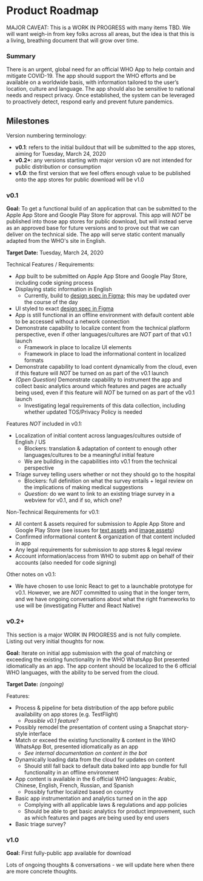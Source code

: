 # Product Roadmap

MAJOR CAVEAT: This is a WORK IN PROGRESS with many items TBD. We will want weigh-in from key folks across all areas, but the idea is that this is a living, breathing document that will grow over time.

### Summary

There is an urgent, global need for an official WHO App to help contain and mitigate COVID-19. The app should support the WHO efforts and be available on a worldwide basis, with information tailored to the user’s location, culture and language. The app should also be sensitive to national needs and respect privacy. Once established, the system can be leveraged to proactively detect, respond early and prevent future pandemics.

## Milestones

Version numbering terminology:

* **v0.1**: refers to the initial buildout that will be submitted to the app stores, aiming for Tuesday, March 24, 2020
* **v0.2+**: any versions starting with major version v0 are not intended for public distribution or consumption
* **v1.0**: the first version that we feel offers enough value to be published onto the app stores for public download will be v1.0

### v0.1

**Goal:** To get a functional build of an application that can be submitted to the Apple App Store and Google Play Store for approval. This app will _NOT_ be published into those app stores for public download, but will instead serve as an approved base for future versions and to prove out that we can deliver on the technical side. The app will serve static content manually adapted from the WHO's site in English.

**Target Date:** Tuesday, March 24, 2020

Technical Features / Requirements:

* App built to be submitted on Apple App Store and Google Play Store, including code signing process
* Displaying static information in English
  * Currently, build to [design spec in Figma](https://www.figma.com/file/fjzTIloCEK4FpbyDiTLj2X/iOS-UX); this may be updated over the course of the day
* UI styled to exact [design spec in Figma](https://www.figma.com/file/fjzTIloCEK4FpbyDiTLj2X/iOS-UX)
* App is still functional in an offline environment with default content able to be accessed without a network connection
* Demonstrate capability to localize content from the technical platform perspective, even if other languages/cultures are _NOT_ part of that v0.1 launch
  * Framework in place to localize UI elements
  * Framework in place to load the informational content in localized formats
* Demonstrate capability to load content dynamically from the cloud, even if this feature will _NOT_ be turned on as part of the v0.1 launch
* _(Open Question)_ Demonstrate capability to instrument the app and collect basic analytics around which features and pages are actually being used, even if this feature will _NOT_ be turned on as part of the v0.1 launch
  * Investigating legal requirements of this data collection, including whether updated TOS/Privacy Policy is needed

Features _NOT_ included in v0.1:

* Localization of initial content across languages/cultures outside of English / US
  * Blockers: translation & adaptation of content to enough other languages/cultures to be a meaningful initial feature
  * We are building in the capabilities into v0.1 from the technical perspective
* Triage survey telling users whether or not they should go to the hospital
  * Blockers: full definition on what the survey entails + legal review on the implications of making medical suggestions
  * _Question:_ do we want to link to an existing triage survey in a webview for v0.1, and if so, which one?

Non-Technical Requirements for v0.1:

* All content & assets required for submission to Apple App Store and Google Play Store (see issues for [text assets](https://github.com/WorldHealthOrganization/app/issues/188) and [image assets](https://github.com/WorldHealthOrganization/app/issues/187))
* Confirmed informational content & organization of that content included in app
* Any legal requirements for submission to app stores & legal review
* Account information/access from WHO to submit app on behalf of their accounts (also needed for code signing)

Other notes on v0.1:

* We have chosen to use Ionic React to get to a launchable prototype for v0.1. However, we are _NOT_ committed to using that in the longer term, and we have ongoing conversations about what the right frameworks to use will be (investigating Flutter and React Native)

### v0.2+

This section is a major WORK IN PROGRESS and is not fully complete. Listing out very initial thoughts for now.

**Goal:** Iterate on initial app submission with the goal of matching or exceeding the existing functionality in the WHO WhatsApp Bot presented idiomatically as an app. The app content should be localized to the 6 official WHO languages, with the ability to be served from the cloud.

**Target Date:** _(ongoing)_

Features:

* Process & pipeline for beta distribution of the app before public availability on app stores (e.g. TestFlight)
  * _Possible v0.1 feature?_
* Possibly remodel the presentation of content using a Snapchat story-style interface
* Match or exceed the existing functionality & content in the WHO WhatsApp Bot, presented idiomatically as an app
  * _See internal documentation on content in the bot_
* Dynamically loading data from the cloud for updates on content
  * Should still fall back to default data baked into app bundle for full functionality in an offline environment
* App content is available in the 6 official WHO languages: Arabic, Chinese, English, French, Russian, and Spanish
  * Possibly further localized based on country
* Basic app instrumentation and analytics turned on in the app
  * Complying with all applicable laws & regulations and app policies
  * Should be able to get basic analytics for product improvement, such as which features and pages are being used by end users
* Basic triage survey?

### v1.0

**Goal:** First fully-public app available for download

Lots of ongoing thoughts & conversations - we will update here when there are more concrete thoughts.
